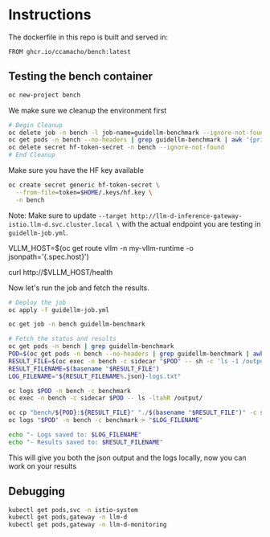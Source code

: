
# Instructions

The dockerfile in this repo is built and served in:

```
FROM ghcr.io/ccamacho/bench:latest
```

## Testing the bench container

```bash
oc new-project bench
```

We make sure we cleanup the environment first

```bash
# Begin Cleanup
oc delete job -n bench -l job-name=guidellm-benchmark --ignore-not-found
oc get pods -n bench --no-headers | grep guidellm-benchmark | awk '{print $1}' | xargs -r -n1 oc delete pod -n bench
oc delete secret hf-token-secret -n bench --ignore-not-found
# End Cleanup
```

Make sure you have the HF key available

```bash
oc create secret generic hf-token-secret \
  --from-file=token=$HOME/.keys/hf.key \
  -n bench
```

Note: Make sure to update
`--target http://llm-d-inference-gateway-istio.llm-d.svc.cluster.local \`
with the actual endpoint you are testing in `guidellm-job.yml`.

VLLM_HOST=$(oc get route vllm -n my-vllm-runtime -o jsonpath='{.spec.host}')

curl http://$VLLM_HOST/health

Now let's run the job and fetch the results.

```bash
# Deploy the job
oc apply -f guidellm-job.yml

oc get job -n bench guidellm-benchmark

# Fetch the status and results
oc get pods -n bench | grep guidellm-benchmark
POD=$(oc get pods -n bench --no-headers | grep guidellm-benchmark | awk '{print $1}')
RESULT_FILE=$(oc exec -n bench -c sidecar "$POD" -- sh -c 'ls -1 /output/results-*.json | head -n1')
RESULT_FILENAME=$(basename "$RESULT_FILE")
LOG_FILENAME="${RESULT_FILENAME%.json}-logs.txt"

oc logs $POD -n bench -c benchmark
oc exec -n bench -c sidecar $POD -- ls -ltahR /output/

oc cp "bench/${POD}:${RESULT_FILE}" "./$(basename "$RESULT_FILE")" -c sidecar
oc logs "$POD" -n bench -c benchmark > "$LOG_FILENAME"

echo "- Logs saved to: $LOG_FILENAME"
echo "- Results saved to: $RESULT_FILENAME"
```

This will give you both the json output and the logs locally,
now you can work on your results

## Debugging

```bash
kubectl get pods,svc -n istio-system
kubectl get pods,gateway -n llm-d
kubectl get pods,gateway -n llm-d-monitoring
```
